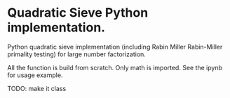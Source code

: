 # Quadratic Sieve Python implementation.

Python quadratic sieve implementation (including Rabin Miller Rabin-Miller primality testing) for large number factorization.

All the function is build from scratch. Only math is imported. See the ipynb for usage example.

TODO: make it class
